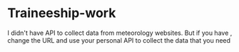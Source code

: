 # Traineeship-work

I didn't have API to collect data from meteorology websites. But if you have , change the URL and use your personal API to collect the data that you need
